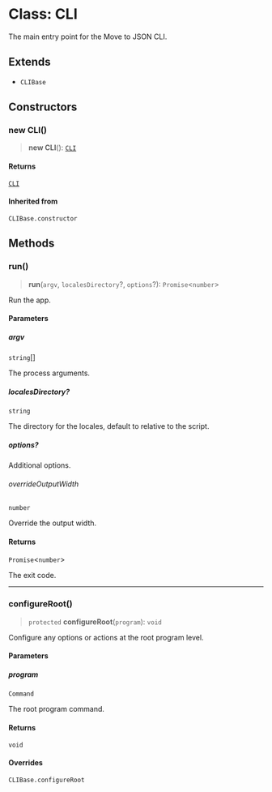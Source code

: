 # Class: CLI

The main entry point for the Move to JSON CLI.

## Extends

- `CLIBase`

## Constructors

### new CLI()

> **new CLI**(): [`CLI`](CLI.md)

#### Returns

[`CLI`](CLI.md)

#### Inherited from

`CLIBase.constructor`

## Methods

### run()

> **run**(`argv`, `localesDirectory`?, `options`?): `Promise`\<`number`\>

Run the app.

#### Parameters

##### argv

`string`[]

The process arguments.

##### localesDirectory?

`string`

The directory for the locales, default to relative to the script.

##### options?

Additional options.

###### overrideOutputWidth

`number`

Override the output width.

#### Returns

`Promise`\<`number`\>

The exit code.

***

### configureRoot()

> `protected` **configureRoot**(`program`): `void`

Configure any options or actions at the root program level.

#### Parameters

##### program

`Command`

The root program command.

#### Returns

`void`

#### Overrides

`CLIBase.configureRoot`
